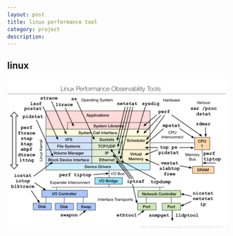 ```yaml
---
layout: post
title: linux perfermance tool
category: project
description: 
---
```


## linux

![linux perfermance tool](../../images/blog/linux/linux_observability_tools.png "linux perfermance tool") 